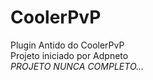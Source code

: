 # CoolerPvP
Plugin Antido do CoolerPvP
</br>
Projeto iniciado por Adpneto
</br>
<i>PROJETO NUNCA COMPLETO...</i>
